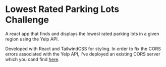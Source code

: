 # Lowest Rated Parking Lots Challenge 
A react app that finds and displays the lowest rated parking lots in a given region using the Yelp API. 

Developed with React and TailwindCSS for styling. In order to fix the CORS errors associated with the Yelp API, I've deployed an existing CORS server which you cand find [here](https://dlanesan-cors-server.herokuapp.com/).
